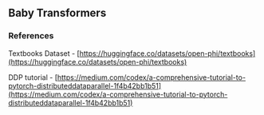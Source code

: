 ## Baby Transformers

### References


Textbooks Dataset - [https://huggingface.co/datasets/open-phi/textbooks](https://huggingface.co/datasets/open-phi/textbooks)

DDP tutorial - [https://medium.com/codex/a-comprehensive-tutorial-to-pytorch-distributeddataparallel-1f4b42bb1b51](https://medium.com/codex/a-comprehensive-tutorial-to-pytorch-distributeddataparallel-1f4b42bb1b51)

